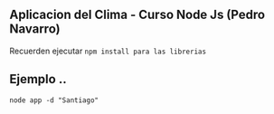 ## Aplicacion del Clima - Curso Node Js (Pedro Navarro)

Recuerden ejecutar ```npm install para las librerias```

## Ejemplo .. 
```
node app -d "Santiago"

```
